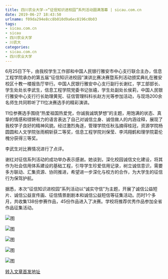 ```yaml
---
title: 四川农业大学->“征信知识进校园”系列活动圆满落幕 | sicau.com.cn
date: 2019-06-27 18:43:50
urlname: f09da294e8cc8b010d9a6ec8196c0b03
tags: 
- sicau.com.cn
- sicau
- 四川农业大学
- 川农大
categories:
- sicau.com.cn
- 四川农业大学
---
```



6月25日下午，由我校学生工作部和中国人民银行雅安市中心支行联合主办，信息工程学院承办的第五届“征信知识进校园”演讲比赛决赛暨系列活动颁奖典礼在雅安校区十教一楼报告厅举行。中国人民银行雅安中心支行副行长谢红，学工部部长、学生处处长李武生，信息工程学院党委书记张禧，学生处副处长侯莉，中国人民银行雅安中心支行行长助理黄宪、征信管理科科长赵方光等参加活动，与现场200余名师生共同聆听了11位决赛选手的精彩演讲。

11位参赛选手围绕“热爱祖国热爱党，你诚我诚筑梦想”的主题，用饱满的状态、真挚的情感和铿锵有力的语言表达了自己对诚信立身、诚信做人的内涵诠释，展现了我校学子良好的精神风貌。经过激烈角逐，管理学院任秋泓摘得桂冠，资源学院杨圆圆和人文学院张雨桐斩获二等奖，信息工程学院刘保莹、李鸿翔鹤和理学院葛伦槐分获得三等奖。

李武生对比赛情况进行了点评。

谢红对征信系列活动的成功举办表示感谢。她谈到，深化校园诚信文化建设，将其作为社会信用体系建设的基础工程，引导学生珍爱信用记录，树立诚信意识，需要多方联动、汇集资源、协同推进，希望进一步深化与校方的合作，为大学生的征信行为保驾护航。

据悉，本次“征信知识进校园”系列活动以“诚实守信”为主题，开展了诚信公益短片、诚信公益宣传画、征信情景剧剧本和诚信公益短信等征集活动。历时1个多月，共收集138份参赛作品，45份作品进入了决赛。学校将推荐优秀作品参加全省作品征集活动。



![图](https://news.sicau.edu.cn/__local/2/24/50/411FC251ABF85F68BD408AB6DEC_473882D6_7B61B.jpg)

![图](https://news.sicau.edu.cn/__local/D/B0/55/E307B997ADF5FC9832AA4D8484C_20C84F2A_59877.jpg)

![图](https://news.sicau.edu.cn/__local/3/48/8C/7BB9DDA5B6095712FFC8521AE30_06071206_5E4E1.jpg)

![图](https://news.sicau.edu.cn/__local/7/4C/69/B995C1BF032B821060D982BD31C_BCF3BA31_4DDB3.jpg)

![图](https://news.sicau.edu.cn/__local/B/01/27/D068B547C16923BCB9B1E77C02C_6684D6B5_5D692.jpg)

[转入文章首发地址](https://news.sicau.edu.cn/info/1078/52318.htm)